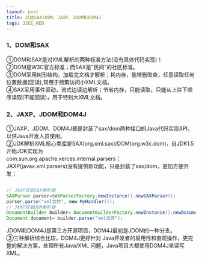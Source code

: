 ```yaml
---
layout: post
title: 总结SAX/DOM、JAXP、JDOM和DOM4J
tags: J2EE_WEB
---
```


### 1、DOM和SAX     
①DOM和SAX是对XML解析的两种标准方法(没有具体代码实现)！    
②DOM是W3C官方标准；而SAX是"民间"的社区标准。    
③DOM采用树形结构，加载完文档才解析；耗内存，能增删改查，任意读取任何位置数据(回读),常用于频繁访问小XML文档。  
④SAX采用事件驱动，流式边读边解析；节省内存，只能读取，只能从上往下顺序读取(不能回读)，用于特别大XML文档。 


### 2、JAXP、JDOM和DOM4J  
①JAXP、JDOM、DOM4J都是封装了sax/dom两种接口的Java代码实现API，以供Java开发人员使用。    
②JDK解析XML核心类库是SAX(org.xml.sax)/DOM(org.w3c.dom)，自JDK1.5开始JDK实现为   
com.sun.org.apache.xerces.internal.parsers；  	
JAXP(javax.xml.parsers)没有提供新功能，只是封装了sax/dom，更加方便开发；  	

```java

// JAXP获取SAX解析器
SAXParser parser=SAXParserFactory.newInstance().newSAXParser(); 
parser.parse("xml文件", new MyHandler());  
// JAXP获取DOM解析器
DocumentBuilder builder= DocumentBuilderFactory.newInstance().newDocumentBuilder();  
Document document= builder.parse("xml文件");  

```

JDOM和DOM4J是第三方开源项目，DOM4J最初是JDOM的一种分支。      
③三种解析综合比较，DOM4J更好针对 Java开发者的易用性和直观操作，更完整的解决方案，处理所有Java/XML 问题，Java项目大都使用DOM4J来读写XML。